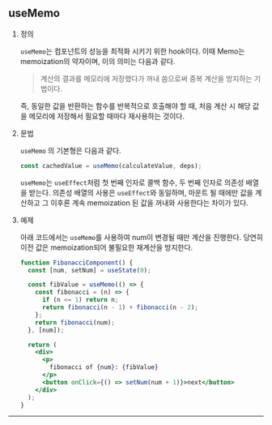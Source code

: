 ## useMemo

1. 정의

   `useMemo`는 컴포넌트의 성능을 최적화 시키기 위한 hook이다. 이때 Memo는 memoization의 약자이며, 이의 의미는 다음과 같다.

   > 계산의 결과를 메모리에 저장했다가 꺼내 씀으로써 중복 계산을 방지하는 기법이다.

   즉, 동일한 값을 반환하는 함수를 반복적으로 호출해야 할 때, 처음 계산 시 해당 값을 메모리에 저장해서 필요할 때마다 재사용하는 것이다.

2. 문법

   `useMemo` 의 기본형은 다음과 같다.

   ```jsx
   const cachedValue = useMemo(calculateValue, deps);
   ```

   `useMemo`는 `useEffect`처럼 첫 번째 인자로 콜백 함수, 두 번째 인자로 의존성 배열을 받는다. 의존성 배열의 사용은 `useEffect`와 동일하며, 마운트 될 때에만 값을 계산하고 그 이후론 계속 memoization 된 값을 꺼내와 사용한다는 차이가 있다.

3. 예제

   아래 코드에서는 `useMemo`를 사용하여 num이 변경될 때만 계산을 진행한다. 당연히 이전 값은 memoization되어 불필요한 재계산을 방지한다.

   ```jsx
   function FibonacciComponent() {
     const [num, setNum] = useState(0);

     const fibValue = useMemo(() => {
       const fibonacci = (n) => {
         if (n <= 1) return n;
         return fibonacci(n - 1) + fibonacci(n - 2);
       };
       return fibonacci(num);
     }, [num]);

     return (
       <div>
         <p>
           fibonacci of {num}: {fibValue}
         </p>
         <button onClick={() => setNum(num + 1)}>next</button>
       </div>
     );
   }
   ```

---
